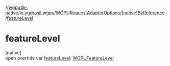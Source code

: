 //[wgpu4k-native](../../../../index.md)/[io.ygdrasil.wgpu](../../index.md)/[WGPURequestAdapterOptions](../index.md)/[[native]ByReference](index.md)/[featureLevel](feature-level.md)

# featureLevel

[native]\
open override var [featureLevel](feature-level.md): [WGPUFeatureLevel](../../-w-g-p-u-feature-level/index.md)